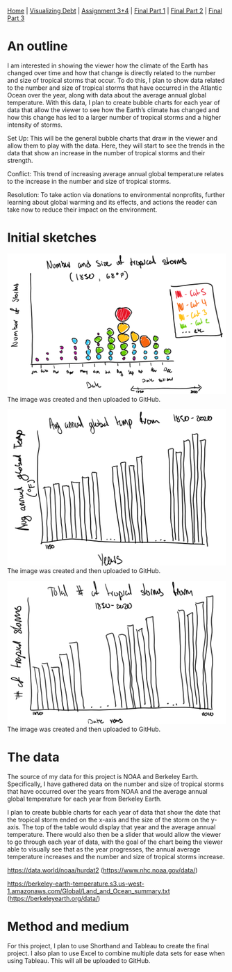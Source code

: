 [Home]( https://pbm15.github.io/Mitchell-Portfolio/) | [Visualizing Debt](visualizing-government-debt) | [Assignment 3+4](Assignment-3-4) | [Final Part 1](Final-Part-1) | [Final Part 2](final-project-part-two) | [Final Part 3](final-project-part-3)

# An outline
I am interested in showing the viewer how the climate of the Earth has changed over time and how that change is directly related to the number and size of tropical storms that occur. To do this, I plan to show data related to the number and size of tropical storms that have occurred in the Atlantic Ocean over the year, along with data about the average annual global temperature.
With this data, I plan to create bubble charts for each year of data that allow the viewer to see how the Earth’s climate has changed and how this change has led to a larger number of tropical storms and a higher intensity of storms. 

Set Up: This will be the general bubble charts that draw in the viewer and allow them to play with the data. Here, they will start to see the trends in the data that show an increase in the number of tropical storms and their strength.

Conflict: This trend of increasing average annual global temperature relates to the increase in the number and size of tropical storms. 

Resolution: To take action via donations to environmental nonprofits, further learning about global warming and its effects, and actions the reader can take now to reduce their impact on the environment.

# Initial sketches
![Graph Sketch #1](Screenshot2024-11-20135941.png)
The image was created and then uploaded to GitHub.

![Graph Sketch #2](Screenshot2024-11-20140004.png)
The image was created and then uploaded to GitHub.

![Graph Sketch #3](Screenshot2024-11-20140032.png)
The image was created and then uploaded to GitHub.

# The data
The source of my data for this project is NOAA and Berkeley Earth. Specifically, I have gathered data on the number and size of tropical storms that have occurred over the years from NOAA and the average annual global temperature for each year from Berkeley Earth. 
 
I plan to create bubble charts for each year of data that show the date that the tropical storm ended on the x-axis and the size of the storm on the y-axis. The top of the table would display that year and the average annual temperature. There would also then be a slider that would allow the viewer to go through each year of data, with the goal of the chart being the viewer able to visually see that as the year progresses, the annual average temperature increases and the number and size of tropical storms increase.  
 
https://data.world/noaa/hurdat2 (https://www.nhc.noaa.gov/data/)

https://berkeley-earth-temperature.s3.us-west-1.amazonaws.com/Global/Land_and_Ocean_summary.txt (https://berkeleyearth.org/data/)

# Method and medium
For this project, I plan to use Shorthand and Tableau to create the final project. I also plan to use Excel to combine multiple data sets for ease when using Tableau. This will all be uploaded to GitHub.
